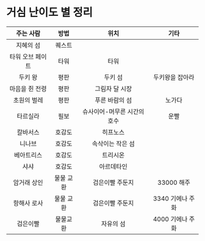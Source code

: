 # 거심 난이도 별 정리
|주는 사람|방법|위치|기타|
|:--:|:--:|:--:|:--:|
|지혜의 섬|퀘스트|
|타워 오브 페이트|타워|타워|
|두키 왕|평판|두키 섬|두키왕을 잡아라
|마음을 쥔 전령|평판|그림자 달 시장|
|초원의 벌레|평판|푸른 바람의 섬|노가다
|타르실라|필보|슈사이어-머무른 시간의 호수|운빨
|칼바서스|호감도|히프노스|
|니나브|호감도|속삭이는 작은 섬|
|베아트리스|호감도|트리시온|
|샤샤|호감도|아르데타인|
|암거래 상인|물물 교환|검은이빨 주둔지|33000 해주|
|항해사 로사|물물 교환|검은이빨 주둔지|3340 기에나 주화|
|검은이빨|물물교환|자유의 섬|4000 기에나 주화|



